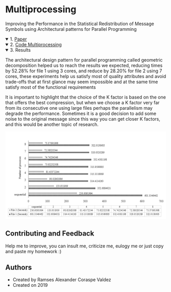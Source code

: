 # Multiprocessing
Improving the Performance in the Statistical Redistribution of Message Symbols using Architectural patterns for Parallel Programming


<details open>   
<summary> 1. <a href="https://wittline.github.io/Multiprocessing/Multiprocessing/Pages/paper.pdf">Paper </a></summary>   
</details>

<details open>   
<summary> 2. <a href="https://wittline.github.io/Multiprocessing/Multiprocessing/Pages/Multiprocessing.html">Code Multiprocessing </a></summary>   
</details>

<details open>   
<summary> 3. Results </summary>
   
The architectural design pattern for parallel programming called geometric decomposition helped us to reach the results we expected, reducing times by 52.28% for file 1 using 3 cores, and reduce by 28.20% for file 2 using 7 cores, these experiments help us satisfy most of quality attributes and avoid trade-offs that at first glance may seem impossible and at the same time satisfy most of the functional requirements

It is important to highlight that the choice of the K factor is based on the one that offers the best compression, but when we choose a K factor very far from its consecutive one using large files perhaps the parallelism may degrade the performance. Sometimes it is a good decision to add some noise to the original message since this way you can get closer K factors, and this would be another topic of research.

![alt text](https://github.com/Wittline/Multiprocessing/blob/master/Images/Grafica2.PNG)

</details>

## Contributing and Feedback
Help me to improve, you can insult me, criticize me, eulogy me or just copy and paste my homework :)

## Authors
- Created by Ramses Alexander Coraspe Valdez
- Created on 2019

